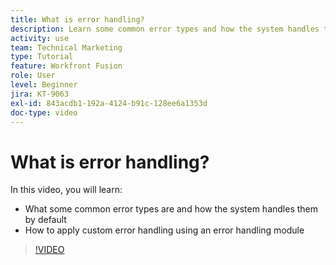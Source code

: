 ```yaml
---
title: What is error handling?
description: Learn some common error types and how the system handles them by default, then learn how to apply custom error handling in [!DNL Adobe Workfront Fusion].
activity: use
team: Technical Marketing
type: Tutorial
feature: Workfront Fusion
role: User
level: Beginner
jira: KT-9063
exl-id: 843acdb1-192a-4124-b91c-128ee6a1353d
doc-type: video
---
```

# What is error handling?

In this video, you will learn:

* What some common error types are and how the system handles them by default
* How to apply custom error handling using an error handling module

>[!VIDEO](https://video.tv.adobe.com/v/335304/?quality=12&learn=on)

